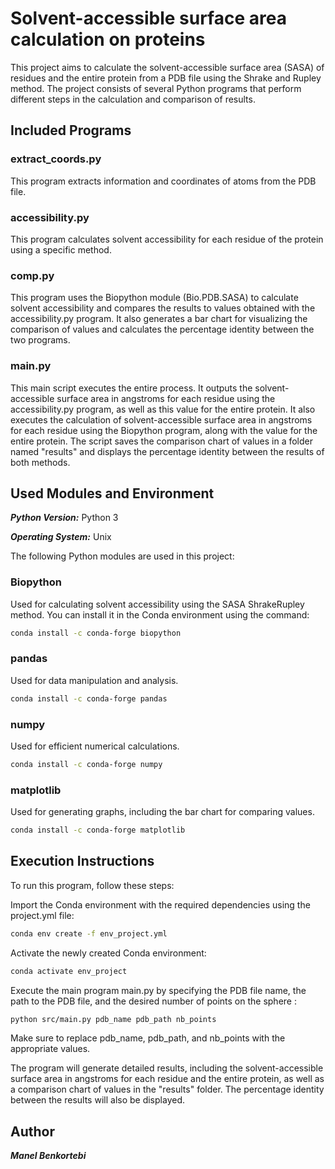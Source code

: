 
# Solvent-accessible surface area calculation on proteins
This project aims to calculate the solvent-accessible surface area (SASA) of residues and the entire protein from a PDB file using the Shrake and Rupley method.  The project consists of several Python programs that perform different steps in the calculation and comparison of results.

## Included Programs
### extract_coords.py
This program extracts information and coordinates of atoms from the PDB file.

### accessibility.py
This program calculates solvent accessibility for each residue of the protein using a specific method.

### comp.py
This program uses the Biopython module (Bio.PDB.SASA) to calculate solvent accessibility and compares the results to values obtained with the accessibility.py program. It also generates a bar chart for visualizing the comparison of values and calculates the percentage identity between the two programs.

### main.py
This main script executes the entire process. It outputs the solvent-accessible surface area in angstroms for each residue using the accessibility.py program, as well as this value for the entire protein. It also executes the calculation of solvent-accessible surface area in angstroms for each residue using the Biopython program, along with the value for the entire protein. The script saves the comparison chart of values in a folder named "results" and displays the percentage identity between the results of both methods.

## Used Modules and Environment

***Python Version:*** Python 3

***Operating System:*** Unix

The following Python modules are used in this project:

### Biopython
Used for calculating solvent accessibility using the SASA ShrakeRupley method. You can install it in the Conda environment using the command:

```bash
conda install -c conda-forge biopython
```
### pandas
Used for data manipulation and analysis. 

```bash
conda install -c conda-forge pandas
```

### numpy
Used for efficient numerical calculations.

```bash
conda install -c conda-forge numpy
```

### matplotlib
Used for generating graphs, including the bar chart for comparing values. 
```bash
conda install -c conda-forge matplotlib
```


## Execution Instructions
To run this program, follow these steps:

Import the Conda environment with the required dependencies using the project.yml file:

```bash
conda env create -f env_project.yml
```

Activate the newly created Conda environment:
```bash
conda activate env_project
```

Execute the main program main.py by specifying the PDB file name, the path to the PDB file, and the desired number of points on the sphere :
```bash
python src/main.py pdb_name pdb_path nb_points
```

Make sure to replace pdb_name, pdb_path, and nb_points with the appropriate values.

The program will generate detailed results, including the solvent-accessible surface area in angstroms for each residue and the entire protein, as well as a comparison chart of values in the "results" folder. The percentage identity between the results will also be displayed.

## Author

***Manel Benkortebi***
